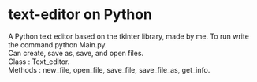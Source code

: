 # text-editor on Python
A Python text editor based on the tkinter library, made by me. 
To run write the command python Main.py.    
Can create, save as, save, and open files.   
Class : Text_editor.  
Methods : new_file, open_file, save_file, save_file_as, get_info.  
